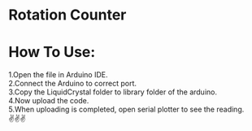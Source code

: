 # Rotation Counter


# How To Use:
1.Open the file in  Arduino IDE.<br>
2.Connect the  Arduino to correct port.<br>
3.Copy the LiquidCrystal folder to library folder of the arduino.<br>
4.Now upload the code.<br>
5.When uploading is completed, open serial plotter to see the reading. <br>✌✌✌
